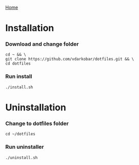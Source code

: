 <p align="left">
  <a href="https://github.com/vdarkobar/Home-Cloud#self-hosted-cloud">Home</a>
</p>  
  
# Installation
### Download and change folder
```
cd ~ && \
git clone https://github.com/vdarkobar/dotfiles.git && \
cd dotfiles
```
### Run install
```
./install.sh
```

# Uninstallation

### Change to dotfiles folder
```
cd ~/dotfiles
```

### Run uninstaller
```
./uninstall.sh
```
